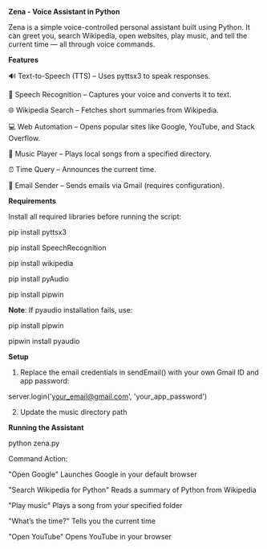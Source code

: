  **Zena - Voice Assistant in Python**

Zena is a simple voice-controlled personal assistant built using Python. It can greet you, search Wikipedia, open websites, play music, and tell the current time — all through voice commands.

**Features**

🔊 Text-to-Speech (TTS) – Uses pyttsx3 to speak responses.

🎤 Speech Recognition – Captures your voice and converts it to text.

🌐 Wikipedia Search – Fetches short summaries from Wikipedia.

💻 Web Automation – Opens popular sites like Google, YouTube, and Stack Overflow.

🎵 Music Player – Plays local songs from a specified directory.

⏰ Time Query – Announces the current time.

📧 Email Sender – Sends emails via Gmail (requires configuration).

**Requirements**

Install all required libraries before running the script:

pip install pyttsx3

pip install SpeechRecognition

pip install wikipedia

pip install pyAudio

pip install pipwin

**Note**: If pyaudio installation fails, use:

pip install pipwin

pipwin install pyaudio

**Setup**
1. Replace the email credentials in sendEmail() with your own Gmail ID and app password:
   
server.login('your_email@gmail.com', 'your_app_password')

2. Update the music directory path

**Running the Assistant**

python zena.py

Command	Action:

"Open Google"	Launches Google in your default browser

"Search Wikipedia for Python"	Reads a summary of Python from Wikipedia

"Play music"	Plays a song from your specified folder

"What’s the time?"	Tells you the current time

"Open YouTube"	Opens YouTube in your browser
